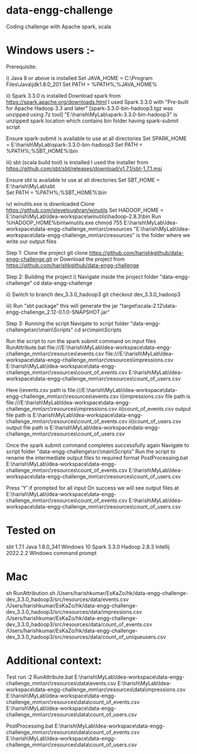 # data-engg-challenge
Coding challenge with Apache spark, scala

# Windows users :- 
Prerequisite:

i) Java 8 or above is installed
Set JAVA_HOME = C:\Program Files\Java\jdk1.8.0_201
Set PATH = %PATH%;%JAVA_HOME%

ii) Spark 3.3.0 is installed
Download spark from https://spark.apache.org/downloads.html
I used Spark 3.3.0 with "Pre-built for Apache Hadoop 3.3 and later" [spark-3.3.0-bin-hadoop3.tgz was unzipped using 7z tool]
"E:\harish\MyLab\spark-3.3.0-bin-hadoop3" is unzipped spark location which contains bin folder having spark-submit script

Ensure spark-submit is available to use at all directories
Set SPARK_HOME  = E:\harish\MyLab\spark-3.3.0-bin-hadoop3
Set PATH = %PATH%;%SBT_HOME%\bin

iii) sbt (scala build tool) is installed
I used the installer from https://github.com/sbt/sbt/releases/download/v1.7.1/sbt-1.7.1.msi

Ensure sbt is available to use at all directories
Set SBT_HOME = E:\harish\MyLab\sbt\
Set PATH = %PATH%;%SBT_HOME%\bin

iv) winutils.exe is downloaded
Clone https://github.com/steveloughran/winutils
Set HADOOP_HOME =  E:\harish\MyLab\Idea-workspace\winutils\hadoop-2.8.3\bin
Run 
%HADOOP_HOME%bin\winutils.exe chmod 755 E:\harish\MyLab\Idea-workspace\data-engg-challenge_mm\src\resources
"E:\harish\MyLab\Idea-workspace\data-engg-challenge_mm\src\resources" is the folder where we write our output files


Step 1: Clone the project
git clone https://github.com/harishkgithub/data-engg-challenge.git
or 
Download the project from https://github.com/harishkgithub/data-engg-challenge

Step 2: Building the project 
i) Navigate inside the project folder "data-engg-challenge"
cd data-engg-challenge

ii) Switch to branch dev_3.3.0_hadoop3
git checkout dev_3.3.0_hadoop3

iii) Run "sbt package"
this will generate the jar "target\scala-2.12\data-engg-challenge_2.12-0.1.0-SNAPSHOT.jar"

Step 3: Running the script
Navigate to script folder "data-engg-challenge\src\main\Scripts"
cd src\main\Scripts

Run the script to run the spark submit command on input files
RunAttribute.bat file:///E:\harish\MyLab\Idea-workspace\data-engg-challenge_mm\src\resources\events.csv file:///E:\harish\MyLab\Idea-workspace\data-engg-challenge_mm\src\resources\impressions.csv E:\harish\MyLab\Idea-workspace\data-engg-challenge_mm\src\resources\count_of_events.csv E:\harish\MyLab\Idea-workspace\data-engg-challenge_mm\src\resources\count_of_users.csv

Here
i)events.csv path is file:///E:\harish\MyLab\Idea-workspace\data-engg-challenge_mm\src\resources\events.csv
ii)impressions.csv file path is file:///E:\harish\MyLab\Idea-workspace\data-engg-challenge_mm\src\resources\impressions.csv
iii)count_of_events.csv output file path is E:\harish\MyLab\Idea-workspace\data-engg-challenge_mm\src\resources\count_of_events.csv
iii)count_of_users.csv output file path is E:\harish\MyLab\Idea-workspace\data-engg-challenge_mm\src\resources\count_of_users.csv

Once the spark submit command completes successfully again Navigate to script folder "data-engg-challenge\src\main\Scripts"
Run the script to rename the intermediate output files to required format
PostProcessing.bat E:\harish\MyLab\Idea-workspace\data-engg-challenge_mm\src\resources\count_of_events.csv E:\harish\MyLab\Idea-workspace\data-engg-challenge_mm\src\resources\count_of_users.csv

Press 'Y' if prompted for all input
On success we will see output files at
E:\harish\MyLab\Idea-workspace\data-engg-challenge_mm\src\resources\count_of_events.csv 
E:\harish\MyLab\Idea-workspace\data-engg-challenge_mm\src\resources\count_of_users.csv

# Tested on
sbt 1.7.1 
Java 1.8.0_341
Windows 10
Spark 3.3.0
Hadoop 2.8.3
Intellij 2022.2.2
WIndows command prompt

# Mac
 sh RunAttribution.sh /Users/harishkumar/EsKaZo/hk/data-engg-challenge-dev_3.3.0_hadoop3/src/resources/data/events.csv \
 /Users/harishkumar/EsKaZo/hk/data-engg-challenge-dev_3.3.0_hadoop3/src/resources/data/impressions.csv \
 /Users/harishkumar/EsKaZo/hk/data-engg-challenge-dev_3.3.0_hadoop3/src/resources/data/count_of_events.csv \
 /Users/harishkumar/EsKaZo/hk/data-engg-challenge-dev_3.3.0_hadoop3/src/resources/data/count_of_uniqueusers.csv

# Additional context:
Test run :2
RunAttribute.bat E:\harish\MyLab\Idea-workspace\data-engg-challenge_mm\src\resources\data\events.csv E:\harish\MyLab\Idea-workspace\data-engg-challenge_mm\src\resources\data\impressions.csv E:\harish\MyLab\Idea-workspace\data-engg-challenge_mm\src\resources\data\count_of_events.csv E:\harish\MyLab\Idea-workspace\data-engg-challenge_mm\src\resources\data\count_of_users.csv

PostProcessing.bat E:\harish\MyLab\Idea-workspace\data-engg-challenge_mm\src\resources\data\count_of_events.csv E:\harish\MyLab\Idea-workspace\data-engg-challenge_mm\src\resources\data\count_of_users.csv
